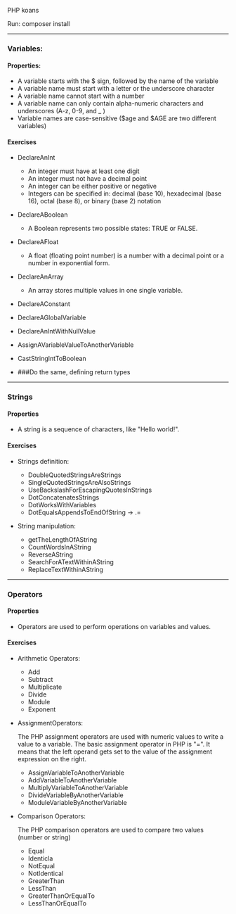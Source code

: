 PHP koans 

Run: composer install

----

### Variables:

#### Properties:
 - A variable starts with the $ sign, followed by the name of the variable
 - A variable name must start with a letter or the underscore character
 - A variable name cannot start with a number
 - A variable name can only contain alpha-numeric characters and underscores (A-z, 0-9, and _ )
 - Variable names are case-sensitive ($age and $AGE are two different variables)

#### Exercises
   - DeclareAnInt
     - An integer must have at least one digit
     - An integer must not have a decimal point
     - An integer can be either positive or negative
     - Integers can be specified in: decimal (base 10), hexadecimal (base 16), octal (base 8), or binary (base 2) notation
   - DeclareABoolean
     - A Boolean represents two possible states: TRUE or FALSE.
   - DeclareAFloat
     - A float (floating point number) is a number with a decimal point or a number in exponential form.
   - DeclareAnArray
     - An array stores multiple values in one single variable.
   - DeclareAConstant
   - DeclareAGlobalVariable
   - DeclareAnIntWithNullValue
   - AssignAVariableValueToAnotherVariable
   - CastStringIntToBoolean

   - ###Do the same, defining return types

-----

### Strings
#### Properties
- A string is a sequence of characters, like "Hello world!".

#### Exercises
- Strings definition:
  - DoubleQuotedStringsAreStrings
  - SingleQuotedStringsAreAlsoStrings
  - UseBackslashForEscapingQuotesInStrings
  - DotConcatenatesStrings
  - DotWorksWithVariables
  - DotEqualsAppendsToEndOfString -> .=

- String manipulation:
  - getTheLengthOfAString
  - CountWordsInAString
  - ReverseAString
  - SearchForATextWithinAString
  - ReplaceTextWithinAString

-----

### Operators
#### Properties
- Operators are used to perform operations on variables and values.

#### Exercises

- Arithmetic Operators:
  - Add
  - Subtract
  - Multiplicate
  - Divide
  - Module
  - Exponent
    
- AssignmentOperators:
  
  The PHP assignment operators are used with numeric values to write a value to a variable.
  The basic assignment operator in PHP is "=". It means that the left operand gets set to the value of the assignment expression on the right.

  - AssignVariableToAnotherVariable
  - AddVariableToAnotherVariable
  - MultiplyVariableToAnotherVariable
  - DivideVariableByAnotherVariable
  - ModuleVariableByAnotherVariable

- Comparison Operators:

  The PHP comparison operators are used to compare two values (number or string)

  - Equal
  - Identicla
  - NotEqual
  - NotIdentical
  - GreaterThan
  - LessThan
  - GreaterThanOrEqualTo
  - LessThanOrEqualTo

